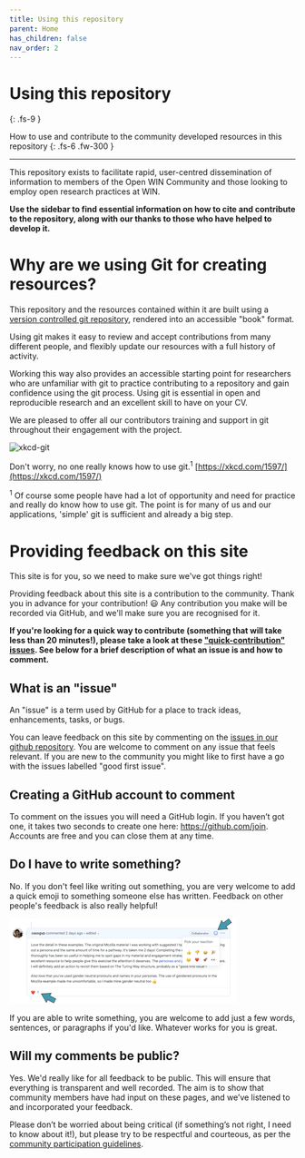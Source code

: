 ```yaml
---
title: Using this repository
parent: Home
has_children: false
nav_order: 2
---
```


# Using this repository
{: .fs-9 }

How to use and contribute to the community developed resources in this repository
{: .fs-6 .fw-300 }

---

This repository exists to facilitate rapid, user-centred dissemination of information to members of the Open WIN Community and those looking to employ open research practices at WIN.

**Use the sidebar to find essential information on how to cite and contribute to the repository, along with our thanks to those who have helped to develop it.**

# Why are we using Git for creating resources?

This repository and the resources contained within it are built using a [version controlled git repository](https://github.com/cassgvp/WIN-Open-Neuroimaging-Community), rendered into an accessible "book" format.

Using git makes it easy to review and accept contributions from many different people, and flexibly update our resources with a full history of activity.

Working this way also provides an accessible starting point for researchers who are unfamiliar with git to practice contributing to a repository and gain confidence using the git process. Using git is essential in open and reproducible research and an excellent skill to have on your CV.

We are pleased to offer all our contributors training and support in git throughout their engagement with the project.

![xkcd-git](https://imgs.xkcd.com/comics/git.png)

Don't worry, no one really knows how to use git.<sup>1</sup> [https://xkcd.com/1597/](https://xkcd.com/1597/)

<sup>1</sup> Of course some people have had a lot of opportunity and need for practice and really do know how to use git. The point is for many of us and our applications, 'simple' git is sufficient and already a big step.

# Providing feedback on this site

This site is for you, so we need to make sure we've got things right!

Providing feedback about this site is a contribution to  the community. Thank you in advance for your contribution! 😃 Any contribution you make will be recorded via GitHub, and we'll make sure you are recognised for it.

**If you're looking for a quick way to contribute (something that will take less than 20 minutes!), please take a look at these ["quick-contribution" issues](https://github.com/cassgvp/WIN-Open-Neuroimaging-Community/labels/quick-contribution). See below for a brief description of what an issue is and how to comment.**

## What is an "issue"
An "issue" is a term used by GitHub for a place to track ideas, enhancements, tasks, or bugs.

You can leave feedback on this site by commenting on the [issues in our github repository](https://github.com/cassgvp/WIN-Open-Neuroimaging-Community/issues?q=is%3Aissue+is%3Aopen+sort%3Acreated-asc).  You are welcome to comment on any issue that feels relevant. If you are new to the community you might like to first have a go with the issues labelled "good first issue".

## Creating a GitHub account to comment
To comment on the issues you will need a GitHub login. If you haven’t got one, it takes two seconds to create one here: https://github.com/join. Accounts are free and you can close them at any time.

## Do I have to write something?
No. If you don't feel like writing out something, you are very welcome to add a quick emoji to something someone else has written. Feedback on other people's feedback is also really helpful!

![github-issue-emoji](img/img-github-issue-emoji.png)

If you are able to write something, you are welcome to add just a few words, sentences, or paragraphs if you'd like. Whatever works for you is great.

## Will my comments be public?
Yes. We'd really like for all feedback to be public. This will ensure that everything is transparent and well recorded. The aim is to show that community members have had input on these pages, and we’ve listened to and incorporated your feedback.

Please don’t be worried about being critical (if something’s not right, I need to know about it!), but please try to be respectful and courteous, as per the [community participation guidelines](community/CODE_OF_CONDUCT.md).
